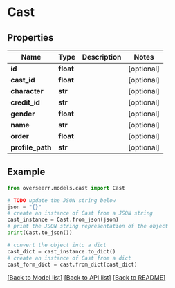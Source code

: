 # Cast


## Properties

Name | Type | Description | Notes
------------ | ------------- | ------------- | -------------
**id** | **float** |  | [optional] 
**cast_id** | **float** |  | [optional] 
**character** | **str** |  | [optional] 
**credit_id** | **str** |  | [optional] 
**gender** | **float** |  | [optional] 
**name** | **str** |  | [optional] 
**order** | **float** |  | [optional] 
**profile_path** | **str** |  | [optional] 

## Example

```python
from overseerr.models.cast import Cast

# TODO update the JSON string below
json = "{}"
# create an instance of Cast from a JSON string
cast_instance = Cast.from_json(json)
# print the JSON string representation of the object
print(Cast.to_json())

# convert the object into a dict
cast_dict = cast_instance.to_dict()
# create an instance of Cast from a dict
cast_form_dict = cast.from_dict(cast_dict)
```
[[Back to Model list]](../README.md#documentation-for-models) [[Back to API list]](../README.md#documentation-for-api-endpoints) [[Back to README]](../README.md)



